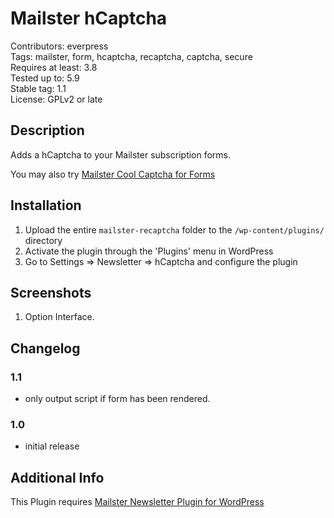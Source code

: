# Mailster hCaptcha

Contributors: everpress  
Tags: mailster, form, hcaptcha, recaptcha, captcha, secure  
Requires at least: 3.8  
Tested up to: 5.9  
Stable tag: 1.1  
License: GPLv2 or late

## Description

Adds a hCaptcha to your Mailster subscription forms.

You may also try [Mailster Cool Captcha for Forms](https://wordpress.org/plugins/mailster-cool-captcha/)

## Installation

1. Upload the entire `mailster-recaptcha` folder to the `/wp-content/plugins/` directory
2. Activate the plugin through the 'Plugins' menu in WordPress
3. Go to Settings => Newsletter => hCaptcha and configure the plugin

## Screenshots

1. Option Interface.

## Changelog

### 1.1

-   only output script if form has been rendered.

### 1.0

-   initial release

## Additional Info

This Plugin requires [Mailster Newsletter Plugin for WordPress](https://mailster.co/?utm_campaign=wporg&utm_source=Mailster+hCaptcha&utm_medium=readme)
